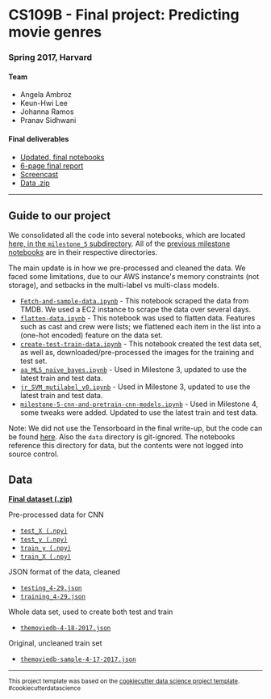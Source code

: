 # CS109B - Final project: Predicting movie genres
### Spring 2017, Harvard

#### Team
- Angela Ambroz
- Keun-Hwi Lee
- Johanna Ramos
- Pranav Sidhwani

#### Final deliverables
- [Updated, final notebooks](https://github.com/QuinnLee/cs109-project/tree/master/notebooks/milestone_5)
- [6-page final report](https://github.com/QuinnLee/cs109-project/blob/master/CS109B_Project_Final_report_Team33.pdf)
- [Screencast](https://www.youtube.com/watch?v=Q02kYhx5IHg)
- [Data .zip](https://s3.amazonaws.com/cs109b-data/final_data.zip)

----

## Guide to our project

We consolidated all the code into several notebooks, which are located [here, in the `milestone_5` subdirectory](https://github.com/QuinnLee/cs109-project/tree/master/notebooks/milestone_5).  All of the [previous milestone notebooks](https://github.com/QuinnLee/cs109-project/tree/master/notebooks) are in their respective directories.

The main update is in how we pre-processed and cleaned the data.  We faced some limitations, due to our AWS instance's memory constraints (not storage), and setbacks in the multi-label vs multi-class models.

- [`Fetch-and-sample-data.ipynb`](https://github.com/QuinnLee/cs109-project/blob/master/notebooks/milestone_5/Fetch-and-sample-data.ipynb) - This notebook scraped the data from TMDB.  We used a EC2 instance to scrape the data over several days.
- [`flatten-data.ipynb`](https://github.com/QuinnLee/cs109-project/blob/master/notebooks/milestone_5/flatten-data.ipynb) - This notebook was used to flatten data.  Features such as cast and crew were lists; we flattened each item in the list into a (one-hot encoded) feature on the data set.
- [`create-test-train-data.ipynb`](https://github.com/QuinnLee/cs109-project/blob/master/notebooks/milestone_5/create-test-train-data.ipynb) - This notebook created the test data set, as well as, downloaded/pre-processed the images for the training and test set.
- [`aa_ML5_naive_bayes.ipynb`](https://github.com/QuinnLee/cs109-project/blob/master/notebooks/milestone_5/aa_ML5_naive_bayes.ipynb) - Used in Milestone 3, updated to use the latest train and test data.
- [`jr_SVM_mutilabel_v0.ipynb`](https://github.com/QuinnLee/cs109-project/blob/master/notebooks/milestone_5/jr_SVM_mutilabel_v0.ipynb) - Used in Milestone 3, updated to use the latest train and test data.
- [`milestone-5-cnn-and-pretrain-cnn-models.ipynb`](https://github.com/QuinnLee/cs109-project/blob/master/notebooks/milestone_5/milestone-5-cnn-and-pretrain-cnn-models.ipynb) - Used in Milestone 4, some tweaks were added. Updated to use the latest train and test data.

Note: We did not use the Tensorboard in the final write-up, but the code can be found [here](https://github.com/QuinnLee/cs109-project/blob/master/notebooks/milestone_4/ql-tensor-board-ml4.ipynb). Also the `data` directory is git-ignored. The notebooks reference this directory for data, but the contents were not logged into source control.

## Data

**[Final dataset (.zip)](https://s3.amazonaws.com/cs109b-data/final_data.zip)**

Pre-processed data for CNN
- [`test_X (.npy)`](https://s3.amazonaws.com/cs109b-data/test_X_array.npy)
- [`test_y (.npy)`](https://s3.amazonaws.com/cs109b-data/test_y_array.npy)
- [`train_y (.npy)`](https://s3.amazonaws.com/cs109b-data/Y_array.npy)
- [`train_X (.npy)`](https://s3.amazonaws.com/cs109b-data/X_array.npy)

JSON format of the data, cleaned
- [`testing_4-29.json`](https://s3.amazonaws.com/cs109b-data/testing_4-29.json)
- [`training_4-29.json`](https://s3.amazonaws.com/cs109b-data/training_4-29.json)

Whole data set, used to create both test and train
- [`themoviedb-4-18-2017.json`](https://s3.amazonaws.com/cs109b-data/themoviedb-4-18-2017.json)

Original, uncleaned train set
- [`themoviedb-sample-4-17-2017.json`](https://s3.amazonaws.com/cs109b-data/themoviedb-sample-4-17-2017.json)


--------

<p><small>This project template was based on the <a target="_blank" href="https://drivendata.github.io/cookiecutter-data-science/">cookiecutter data science project template</a>. #cookiecutterdatascience</small></p>
